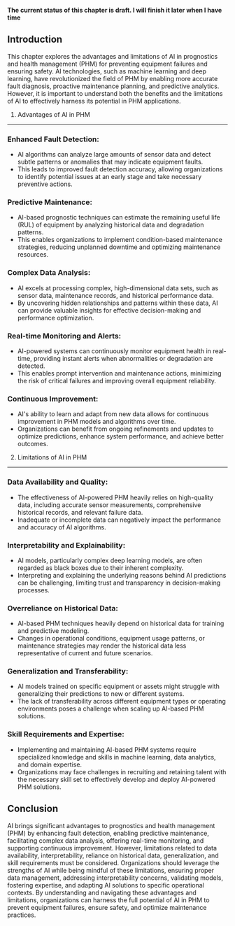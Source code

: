 **The current status of this chapter is draft. I will finish it later when I have time**

Introduction
------------

This chapter explores the advantages and limitations of AI in prognostics and health management (PHM) for preventing equipment failures and ensuring safety. AI technologies, such as machine learning and deep learning, have revolutionized the field of PHM by enabling more accurate fault diagnosis, proactive maintenance planning, and predictive analytics. However, it is important to understand both the benefits and the limitations of AI to effectively harness its potential in PHM applications.

1. Advantages of AI in PHM
--------------------------

### Enhanced Fault Detection:

* AI algorithms can analyze large amounts of sensor data and detect subtle patterns or anomalies that may indicate equipment faults.
* This leads to improved fault detection accuracy, allowing organizations to identify potential issues at an early stage and take necessary preventive actions.

### Predictive Maintenance:

* AI-based prognostic techniques can estimate the remaining useful life (RUL) of equipment by analyzing historical data and degradation patterns.
* This enables organizations to implement condition-based maintenance strategies, reducing unplanned downtime and optimizing maintenance resources.

### Complex Data Analysis:

* AI excels at processing complex, high-dimensional data sets, such as sensor data, maintenance records, and historical performance data.
* By uncovering hidden relationships and patterns within these data, AI can provide valuable insights for effective decision-making and performance optimization.

### Real-time Monitoring and Alerts:

* AI-powered systems can continuously monitor equipment health in real-time, providing instant alerts when abnormalities or degradation are detected.
* This enables prompt intervention and maintenance actions, minimizing the risk of critical failures and improving overall equipment reliability.

### Continuous Improvement:

* AI's ability to learn and adapt from new data allows for continuous improvement in PHM models and algorithms over time.
* Organizations can benefit from ongoing refinements and updates to optimize predictions, enhance system performance, and achieve better outcomes.

2. Limitations of AI in PHM
---------------------------

### Data Availability and Quality:

* The effectiveness of AI-powered PHM heavily relies on high-quality data, including accurate sensor measurements, comprehensive historical records, and relevant failure data.
* Inadequate or incomplete data can negatively impact the performance and accuracy of AI algorithms.

### Interpretability and Explainability:

* AI models, particularly complex deep learning models, are often regarded as black boxes due to their inherent complexity.
* Interpreting and explaining the underlying reasons behind AI predictions can be challenging, limiting trust and transparency in decision-making processes.

### Overreliance on Historical Data:

* AI-based PHM techniques heavily depend on historical data for training and predictive modeling.
* Changes in operational conditions, equipment usage patterns, or maintenance strategies may render the historical data less representative of current and future scenarios.

### Generalization and Transferability:

* AI models trained on specific equipment or assets might struggle with generalizing their predictions to new or different systems.
* The lack of transferability across different equipment types or operating environments poses a challenge when scaling up AI-based PHM solutions.

### Skill Requirements and Expertise:

* Implementing and maintaining AI-based PHM systems require specialized knowledge and skills in machine learning, data analytics, and domain expertise.
* Organizations may face challenges in recruiting and retaining talent with the necessary skill set to effectively develop and deploy AI-powered PHM solutions.

Conclusion
----------

AI brings significant advantages to prognostics and health management (PHM) by enhancing fault detection, enabling predictive maintenance, facilitating complex data analysis, offering real-time monitoring, and supporting continuous improvement. However, limitations related to data availability, interpretability, reliance on historical data, generalization, and skill requirements must be considered. Organizations should leverage the strengths of AI while being mindful of these limitations, ensuring proper data management, addressing interpretability concerns, validating models, fostering expertise, and adapting AI solutions to specific operational contexts. By understanding and navigating these advantages and limitations, organizations can harness the full potential of AI in PHM to prevent equipment failures, ensure safety, and optimize maintenance practices.
